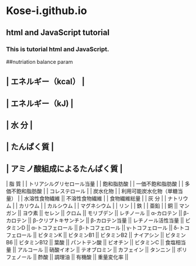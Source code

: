 # Kose-i.github.io
## html and JavaScript tutorial

### This is tutorial html and JavaScript.

##nutriation balance param

| エネルギー（kcal） |
----
| エネルギー（kJ) |
----
| 水   分 |
----
| たんぱく質 |
----
| アミノ酸組成によるたんぱく質 |
----
| 脂   質 |
| トリアシルグリセロール当量 |
| 飽和脂肪酸 |
| 一価不飽和脂肪酸 |
| 多価不飽和脂肪酸 |
| コレステロール |
| 炭水化物 |
| 利用可能炭水化物（単糖当量） |
| 水溶性食物繊維 || 不溶性食物繊維 |
| 食物繊維総量 |
| 灰   分 |
| ナトリウム |
| カリウム |
| カルシウム |
| マグネシウム |
| リン |
| 鉄 |
| 亜鉛 |
| 銅 || マンガン || ヨウ素 || セレン || クロム || モリブデン || レチノール || α-カロテン || β-カロテン || β-クリプトキサンチン || β-カロテン当量 || レチノール活性当量 || ビタミンD || α-トコフェロール || β-トコフェロール || γ-トコフェロール || δ-トコフェロール || ビタミンK || ビタミンB1 || ビタミンB2 || ナイアシン || ビタミンB6 || ビタミンB12 || 葉酸 || パントテン酸 || ビオチン || ビタミンC || 食塩相当量 || アルコール || 硝酸イオン || テオブロミン || カフェイン || タンニン || ポリフェノール || 酢酸 || 調理油 || 有機酸 || 重量変化率 ||
